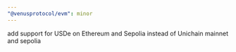 ```yaml
---
"@venusprotocol/evm": minor
---
```


add support for USDe on Ethereum and Sepolia instead of Unichain mainnet and sepolia
